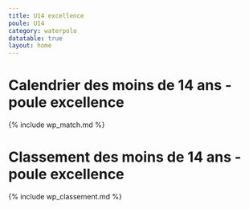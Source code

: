 ```yaml
---
title: U14 excellence
poule: U14
category: waterpolo
datatable: true
layout: home
---
```


# Calendrier des moins de 14 ans - poule excellence

{% include wp_match.md %}

# Classement des moins de 14 ans - poule excellence

{% include wp_classement.md %}
